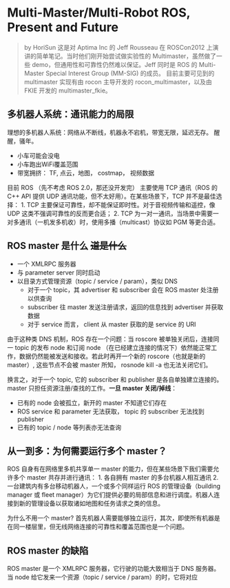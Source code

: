 # Multi-Master/Multi-Robot ROS, Present and Future
> by HoriSun 
> 这是对 Aptima Inc 的 Jeff Rousseau 在 ROSCon2012 上演讲的简单笔记。当时他们刚开始尝试做实验性的 Multimaster，虽然做了一些 demo，但通用性和可靠性仍然难以保证。Jeff 同时是 ROS 的 Multi-Master Special Interest Group (MM-SIG) 的成员。
> 目前主要可见到的 multimaster 实现有由 rocon 主导开发的 rocon\_multimaster，以及由 FKIE 开发的 multimaster\_fkie。


## 多机器人系统：通讯能力的局限

理想的多机器人系统：网络从不断线，机器永不宕机，带宽无限，延迟无存。
醒醒，骚年。
  - 小车可能会没电
  - 小车跑出WiFi覆盖范围
  - 带宽拥挤： TF, 点云，地图， costmap， 视频数据

目前 ROS （先不考虑 ROS 2.0，那还没开发完） 主要使用 TCP 通讯（ROS 的 C++ API 提供 UDP 通讯功能，但不太好用）。在某些场景下，TCP 并不是最佳选择：
    1. TCP 主要保证可靠性，却不能保证即时性。对于音视频传输和遥控，像 UDP 这类不强调可靠性的反而更合适；
    2. TCP 为一对一通讯，当场景中需要一对多通讯（一机发多机收）时，使用多播（multicast）协议如 PGM 等更合适。
    
    
## ROS master 是什么  ~~道是什么~~

- 一个 XMLRPC 服务器
- 与 parameter server 同时启动
- 以目录方式管理资源（topic / service / param），类似 DNS
  - 对于一个 topic，其 advertiser 和 subscriber 会在 ROS master 处注册以供查询
  - subscriber 往 master 发送注册请求，返回的信息找到 advertiser 并获取数据
  - 对于 service 而言， client 从 master 获取的是 service 的 URI

由于这种类 DNS 机制，ROS 存在一个问题：当 roscore 被单独关闭后，连接同一 topic 的发布 node 和订阅 node （在已经建立连接的情况下）依然能正常工作，数据仍然能被发送和接收。若此时再开一个新的 roscore（也就是新的 master）, 这些节点不会被 master 所知， rosnode kill -a 也无法关闭它们。
    
换言之，对于一个 topic, 它的 subscriber 和 publisher 是各自单独建立连接的。 master 只担任资源注册/查找的工作。**一旦 master 关闭/掉线**：
  - 已有的 node 会被孤立，新开的 master 不知道它们存在
  - ROS service 和 parameter 无法获取， topic 的 subscriber 无法找到 publisher
  - 已有的 topic / node 等列表亦无法查询



## 从一到多：为何需要运行多个 master？

ROS 自身有在网络里多机共享单一 master 的能力，但在某些场景下我们需要允许多个 master 共存并进行通讯：
    1. 各自拥有 master 的多台机器人相互通讯
    2. 一台建筑内有多台移动机器人，一个或多个同样运行 ROS 的管理设备（building manager 或 fleet manager）为它们提供必要的局部信息和进行调度。机器人连接到新的管理设备以获取诸如地图和任务请求之类的信息。
    
为什么不用一个 master? 首先机器人需要能够独立运行，其次，即使所有机器是在同一楼层里，但无线网络连接的可靠性和覆盖范围也是一个问题。


## ROS master 的缺陷

ROS master 是一个 XMLRPC 服务器，它行驶的功能大致相当于 DNS 服务器。当 node 给它发来一个资源（topic / service / param）的时，它将对应
    
    
    

